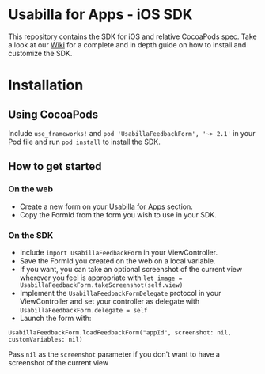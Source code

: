 # Usabilla for Apps - iOS SDK
This repository contains the SDK for iOS and relative CocoaPods spec.
Take a look at our [Wiki](https://github.com/usabilla/usabilla-u4a-ios-sdk/wiki) for a complete and in depth guide on how to install and customize the SDK.

# Installation 

## Using CocoaPods

Include `use_frameworks!` and `pod 'UsabillaFeedbackForm', '~> 2.1'` in your Pod file and run `pod install` to install the SDK.


## How to get started

### On the web
- Create a new form on your [Usabilla for Apps](https://app.usabilla.com/member/) section.
- Copy the FormId from the form you wish to use in your SDK.


### On the SDK
- Include `import UsabillaFeedbackForm` in your ViewController.
- Save the FormId you created on the web on a local variable.
- If you want, you can take an optional screenshot of the current view wherever you feel is appropriate with `let image = UsabillaFeedbackForm.takeScreenshot(self.view)`
- Implement the `UsabillaFeedbackFormDelegate` protocol in your ViewController and set your controller as delegate with `UsabillaFeedbackForm.delegate = self`
- Launch the form with: 

```
UsabillaFeedbackForm.loadFeedbackForm("appId", screenshot: nil, customVariables: nil)

```

Pass `nil` as the `screenshot` parameter if you don't want to have a screenshot of the current view

